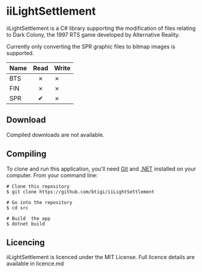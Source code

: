 ﻿iiLightSettlement
=========

iiLightSettlement is a C# library supporting the modification of files relating to Dark Colony, the 1997 RTS game developed by Alternative Reality.

Currently only converting the SPR graphic files to bitmap images is supported.


| Name   | Read | Write |
|--------|:----:|-------|
| BTS    | ✗   |   ✗   |
| FIN    | ✗   |   ✗   |
| SPR    | ✔   |   ✗   |

## Download

Compiled downloads are not available.

## Compiling

To clone and run this application, you'll need [Git](https://git-scm.com) and [.NET](https://dotnet.microsoft.com/) installed on your computer. From your command line:

```
# Clone this repository
$ git clone https://github.com/btigi/iiLightSettlement

# Go into the repository
$ cd src

# Build  the app
$ dotnet build
```

## Licencing

iiLightSettlement is licenced under the MIT License. Full licence details are available in licence.md